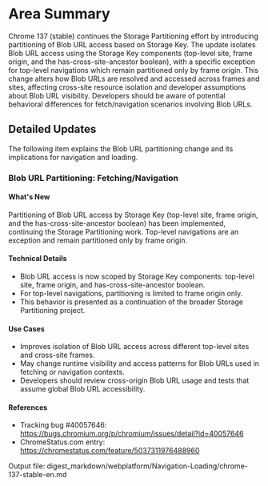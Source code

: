 # Area Summary

Chrome 137 (stable) continues the Storage Partitioning effort by introducing partitioning of Blob URL access based on Storage Key. The update isolates Blob URL access using the Storage Key components (top-level site, frame origin, and the has-cross-site-ancestor boolean), with a specific exception for top-level navigations which remain partitioned only by frame origin. This change alters how Blob URLs are resolved and accessed across frames and sites, affecting cross-site resource isolation and developer assumptions about Blob URL visibility. Developers should be aware of potential behavioral differences for fetch/navigation scenarios involving Blob URLs.

## Detailed Updates

The following item explains the Blob URL partitioning change and its implications for navigation and loading.

### Blob URL Partitioning: Fetching/Navigation

#### What's New
Partitioning of Blob URL access by Storage Key (top-level site, frame origin, and the has-cross-site-ancestor boolean) has been implemented, continuing the Storage Partitioning work. Top-level navigations are an exception and remain partitioned only by frame origin.

#### Technical Details
- Blob URL access is now scoped by Storage Key components: top-level site, frame origin, and has-cross-site-ancestor boolean.
- For top-level navigations, partitioning is limited to frame origin only.
- This behavior is presented as a continuation of the broader Storage Partitioning project.

#### Use Cases
- Improves isolation of Blob URL access across different top-level sites and cross-site frames.
- May change runtime visibility and access patterns for Blob URLs used in fetching or navigation contexts.
- Developers should review cross-origin Blob URL usage and tests that assume global Blob URL accessibility.

#### References
- Tracking bug #40057646: https://bugs.chromium.org/p/chromium/issues/detail?id=40057646
- ChromeStatus.com entry: https://chromestatus.com/feature/5037311976488960

Output file: digest_markdown/webplatform/Navigation-Loading/chrome-137-stable-en.md